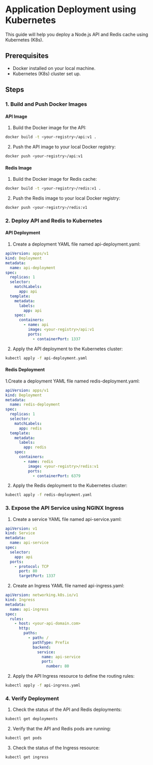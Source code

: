 
# Application Deployment using Kubernetes

This guide will help you deploy a Node.js API and Redis cache using Kubernetes (K8s).




## Prerequisites 

- Docker installed on your local machine.
- Kubernetes (K8s) cluster set up.
    
## Steps
### 1. Build and Push Docker Images

#### API Image
1. Build the Docker image for the API:
```bash
docker build -t <your-registry>/api:v1 .
```

2. Push the API image to your local Docker registry:
```bash
docker push <your-registry>/api:v1
```

#### Redis Image
1. Build the Docker image for Redis cache:
```bash
docker build -t <your-registry>/redis:v1 .
```
2. Push the Redis image to your local Docker registry:
```bash
docker push <your-registry>/redis:v1
```
### 2. Deploy API and Redis to Kubernetes
#### API Deployment

1. Create a deployment YAML file named api-deployment.yaml:
```yaml
apiVersion: apps/v1
kind: Deployment
metadata:
  name: api-deployment
spec:
  replicas: 1
  selector:
    matchLabels:
      app: api
  template:
    metadata:
      labels:
        app: api
    spec:
      containers:
        - name: api
          image: <your-registry>/api:v1
          ports:
            - containerPort: 1337
```

2. Apply the API deployment to the Kubernetes cluster:
```bash
kubectl apply -f api-deployment.yaml
```
#### Redis Deployment
1.Create a deployment YAML file named redis-deployment.yaml:
```yaml
apiVersion: apps/v1
kind: Deployment
metadata:
  name: redis-deployment
spec:
  replicas: 1
  selector:
    matchLabels:
      app: redis
  template:
    metadata:
      labels:
        app: redis
    spec:
      containers:
        - name: redis
          image: <your-registry>/redis:v1
          ports:
            - containerPort: 6379
```
2. Apply the Redis deployment to the Kubernetes cluster:
```bash
kubectl apply -f redis-deployment.yaml
```

### 3. Expose the API Service using NGINX Ingress
1. Create a service YAML file named api-service.yaml:
```yaml
apiVersion: v1
kind: Service
metadata:
  name: api-service
spec:
  selector:
    app: api
  ports:
    - protocol: TCP
      port: 80
      targetPort: 1337
```
2. Create an Ingress YAML file named api-ingress.yaml:
```yaml
apiVersion: networking.k8s.io/v1
kind: Ingress
metadata:
  name: api-ingress
spec:
  rules:
    - host: <your-api-domain.com>
      http:
        paths:
          - path: /
            pathType: Prefix
            backend:
              service:
                name: api-service
                port:
                  number: 80
```

2. Apply the API Ingress resource to define the routing rules:

```bash
kubectl apply -f api-ingress.yaml
```
### 4. Verify Deployment
1. Check the status of the API and Redis deployments:
```bash
kubectl get deployments
```
2. Verify that the API and Redis pods are running:
```bash
kubectl get pods
```
3. Check the status of the Ingress resource:
```bash
kubectl get ingress
```

